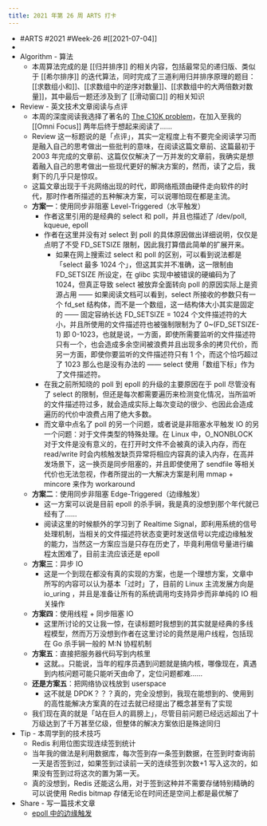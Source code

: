 ```yaml
---
title: 2021 年第 26 周 ARTS 打卡
---
```

- #ARTS #2021 #Week-26 #[[2021-07-04]]
-
- Algorithm - 算法
	- 本周算法完成的是 [[归并排序]] 的相关内容，包括最常见的递归版、类似于 [[希尔排序]] 的迭代算法，同时完成了三道利用归并排序原理的题目：[[求数组小和]]、[[求数组中的逆序对数量]]、[[求数组中的大两倍数对数量]]，其中最后一题还涉及到了 [[滑动窗口]] 的相关知识
- Review - 英文技术文章阅读与点评
	- 本周的深度阅读我选择了著名的 [The C10K problem](http://www.kegel.com/c10k.html)，在加入至我的 [[Omni Focus]] 两年后终于想起来阅读了……
	- Review 这一标题说的是「点评」，其实一定程度上有不要完全阅读学习而是融入自己的思考做出一些批判的意味，在阅读这篇文章前、这篇最初于 2003 年完成的文章前、这篇仅仅解决了一万并发的文章前，我确实是想着融入自己的思考做出一些现代更好的解决方案的，然而，读了之后，我剩下的几乎只是惊叹。
	- 这篇文章出现于千兆网络出现的时代，即网络瓶颈由硬件走向软件的时代，那时作者所描述的五种解决方案，可以说哪怕现在都是主流。
	- **方案一**：使用同步非阻塞 Level-Triggered（水平触发）
		- 作者这里引用的是经典的 select 和 poll，并且也描述了 /dev/poll, kqueue, epoll
		- 作者在这里并没有对 select 到 poll 的具体原因做出详细说明，仅仅是点明了不受 FD_SETSIZE 限制，因此我打算借此简单的扩展开来。
			- 如果在网上搜索过 select 和 poll 的区别，可以看到说法都是「select 最多 1024 个」，但这其实并不准确，这一限制由 FD_SETSIZE 所设定，在 glibc 实现中被错误的硬编码为了 1024，但真正导致 select 被放弃全面转向 poll 的原因实际上是资源占用 —— 如果阅读文档可以看到，select 所接收的参数只有一个 fd_set 结构体，而不是一个数组，这一结构体大小其实是固定的 —— 固定容纳长达 FD_SETSIZE = 1024 个文件描述符的大小，并且所使用的文件描述符也被强制限制为了 0~(FD_SETSIZE-1) 即 0-1023，也就是说，一方面，即使所需要监听的文件描述符只有一个，也会造成多余空间被浪费并且出现多余的拷贝代价，而另一方面，即使你要监听的文件描述符只有 1 个，而这个恰巧超过了 1023 那么也是没有办法的 —— select 使用「数组下标」作为了文件描述符。
		- 在我之前所知晓的 poll 到 epoll 的升级的主要原因在于 poll 尽管没有了 select 的限制，但还是每次都需要遍历来检测变化情况，当所监听的文件描述符过多，就会造成实际上每次变动的很少、也因此会造成遍历的代价中浪费占用了绝大多数。
		- 而文章中点名了 poll 的另一个问题，或者说是非阻塞水平触发 IO 的另一个问题：对于文件类型的特殊处理。在 Linux 中，O_NONBLOCK 对于文件是没有意义的，在打开时文件不会被真的读入内存，而在 read/write 时会内核触发缺页异常将相应内容真的读入内存，在高并发场景下，这一换页是同步阻塞的，并且即使使用了 sendfile 等相关代价也无法忽视，作者所提出的一大解决方案是利用 mmap + mincore 来作为 workaround
	- **方案二**：使用同步非阻塞 Edge-Triggered（边缘触发）
		- 这一方案可以说是目前 epoll 的杀手锏，我是真的没想到那个年代就已经有了……
		- 阅读这里的时候额外的学习到了 Realtime Signal，即利用系统的信号处理机制，当相关的文件描述符状态变更时发送信号以完成边缘触发的能力，当然这一方案应当是只存在历史了，毕竟利用信号量进行编程太困难了，目前主流应该还是 epoll
	- **方案三**：异步 IO
		- 这是一个到现在都没有真的实现的方案，也是一个理想方案，文章中所写的内容可以认为基本「过时」了，目前的 Linux 主流发展方向是 io_uring ，并且是准备让所有的系统调用均支持异步而非单纯的 IO 相关操作
	- **方案四**：使用线程 + 同步阻塞 IO
		- 这里所讨论的又让我一惊，在读标题时我想到的其实就是经典的多线程模型，然而万万没想到作者在这里讨论的竟然是用户线程，包括现在 Go 杀手锏一般的 M:N 协程机制
	- **方案五**：直接把服务器代码写到内核里
		- 这就。。只能说，当年的程序员遇到问题就是搞内核，哪像现在，真遇到内核问题可能只能听天由命了，定位问题都难……
	- **还是方案五**：把网络协议栈放到 userspace
		- 这不就是 DPDK？？？真的，完全没想到，我现在能想到的、使用到的高性能解决方案真的在过去就已经提出了概念甚至有了实现
	- 我们现在真的就是「站在巨人的肩膀上」，尽管目前问题已经远远超出了十万级达到了千万甚至亿级，但整体的解决方案依旧是殊途同归
- Tip - 本周学到的技术技巧
	- Redis 利用位图实现连续签到统计
	- 当年我的做法是利用数据库，每次签到存一条签到数据，在签到时查询前一天是否签到过，如果签到过读前一天的连续签到次数+1 写入这次的，如果没有签到过将这次的置为第一天。
	- 真的没想到，Redis 还能这么用，对于签到这种并不需要存储特别精确的可以说使用 Redis bitmap 存储无论在时间还是空间上都是最优解了
- Share - 写一篇技术文章
	- [epoll 中的边缘触发](https://blog.singee.me/2021/07/04/721488b0985842389e634bc637b257cc/)